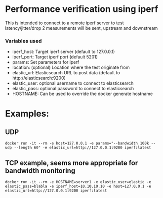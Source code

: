 # Performance verification using iperf

This is intended to connect to a remote iperf server to test latency/jitter/drop
2 measurements will be sent, upstream and downstream

### Variables used

- iperf_host: Target iperf server (default to 127.0.0.1)
- iperf_port: Target iperf port   (default 5201)
- params: Set parameters for iperf 
- location: (optional) Location where the test originate from
- elastic_url: Elasticsearch URL to post data (default to http://elasticsearch:9200)
- elastic_user: optional username to connect to elasticsearch
- elastic_pass: optional password to connect to elasticsearch
- HOSTNAME: Can be used to override the docker generate hostname

# Examples:
## UDP
`docker run -it --rm -e host=127.0.0.1 -e params="--bandwidth 100k --udp --length 60" -e elastic_url=http://127.0.0.1:9200 iperf:latest`
## TCP example, seems more appropriate for bandwidth monitoring
`docker run -it --rm -e HOSTNAME=server1 -e elastic_user=elastic -e elastic_pass=blabla -e iperf_host=10.10.10.10 -e host=127.0.0.1 -e elastic_url=http://127.0.0.1:9200 iperf:latest`


